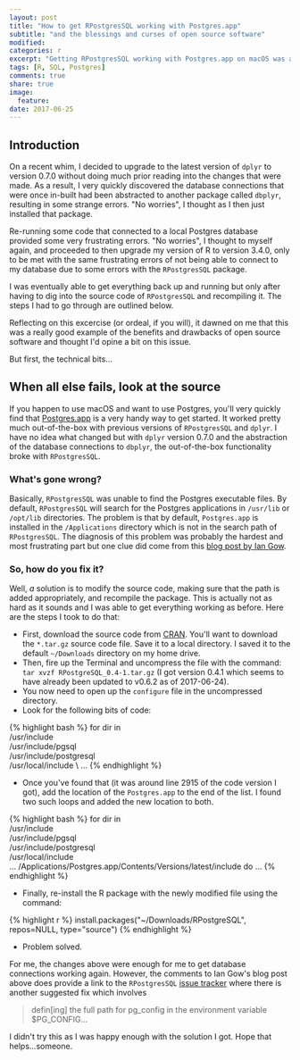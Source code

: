 ```yaml
---
layout: post
title: "How to get RPostgresSQL working with Postgres.app"
subtitle: "and the blessings and curses of open source software"
modified:
categories: r
excerpt: "Getting RPostgresSQL working with Postgres.app on macOS was a real eye opener on the pros and cons of open source software."
tags: [R, SQL, Postgres]
comments: true
share: true
image:
  feature:
date: 2017-06-25
---
```

  
## Introduction
On a recent whim, I decided to upgrade to the latest version of `dplyr` to version 0.7.0 without doing much prior reading into the changes that were made.  As a result, I very quickly discovered the database connections that were once in-built had been abstracted to another package called `dbplyr`, resulting in some strange errors.  "No worries", I thought as I then just installed that package.  

Re-running some code that connected to a local Postgres database provided some very frustrating errors.  "No worries", I thought to myself again, and proceeded to then upgrade my version of R to version 3.4.0, only to be met with the same frustrating errors of not being able to connect to my database due to some errors with the `RPostgresSQL` package.  

I was eventually able to get everything back up and running but only after having to dig into the source code of `RPostgresSQL` and recompiling it.  The steps I had to go through are outlined below.

Reflecting on this excercise (or ordeal, if you will), it dawned on me that this was a really good example of the benefits and drawbacks of open source software and thought I'd opine a bit on this issue.  

But first, the technical bits...

## When all else fails, look at the source
If you happen to use macOS and want to use Postgres, you'll very quickly find that [Postgres.app](https://postgresapp.com) is a very handy way to get started.  It worked pretty much out-of-the-box with previous versions of `RPostgresSQL` and `dplyr`.  I have no idea what changed but with `dplyr` version 0.7.0 and the abstraction of the database connections to `dbplyr`, the out-of-the-box functionality broke with `RPostgresSQL`.  

### What's gone wrong?  
Basically, `RPostgresSQL` was unable to find the Postgres executable files.  By default, `RPostgresSQL` will search for the Postgres applications in `/usr/lib` or `/opt/lib` directories.  The problem is that by default, `Postgres.app` is installed in the `/Applications` directory which is not in the search path of `RPostgresSQL`.  The diagnosis of this problem was probably the hardest and most frustrating part but one clue did come from this [blog post by Ian Gow](https://iangow.wordpress.com/2011/04/23/installing-rpostgresql-with-r-2-13-on-a-mac/).  

### So, how do you fix it?  
Well, *a* solution is to modify the source code, making sure that the path is added appropriately, and recompile the package.  This is actually not as hard as it sounds and I was able to get everything working as before.  Here are the steps I took to do that:

   * First, download the source code from [CRAN](https://cran.r-project.org/web/packages/RPostgreSQL/index.html).  You'll want to download the `*.tar.gz` source code file.  Save it to a local directory.  I saved it to the default `~/Downloads` directory on my home drive.
   * Then, fire up the Terminal and uncompress the file with the command: `tar xvzf RPostgreSQL_0.4-1.tar.gz` (I got version 0.4.1 which seems to have already been updated to v0.6.2 as of 2017-06-24).
   * You now need to open up the `configure` file in the uncompressed directory.
   * Look for the following bits of code:
   

{% highlight bash %}
for dir in \
	/usr/include \
	/usr/include/pgsql \
	/usr/include/postgresql \
	/usr/local/include \ ...
{% endhighlight %}
   
   * Once you've found that (it was around line 2915 of the code version I got), add the location of the `Postgres.app` to the end of the list.  I found two such loops and added the new location to both.


{% highlight bash %}
for dir in \
	/usr/include \
	/usr/include/pgsql \
	/usr/include/postgresql \
	/usr/local/include \
	...
	/Applications/Postgres.app/Contents/Versions/latest/include
	do 
 ...
{% endhighlight %}
   
   * Finally, re-install the R package with the newly modified file using the command:


{% highlight r %}
install.packages("~/Downloads/RPostgreSQL", repos=NULL, type="source")
{% endhighlight %}

   * Problem solved.
   
For me, the changes above were enough for me to get database connections working again.  However, the comments to Ian Gow's blog post above does provide a link to the `RPostgresSQL` [issue tracker](https://code.google.com/archive/p/rpostgresql/issues/30) where there is another suggested fix which involves 

>  defin[ing] the full path for pg_config in the environment variable $PG_CONFIG...

I didn't try this as I was happy enough with the solution I got.  Hope that helps...someone.


